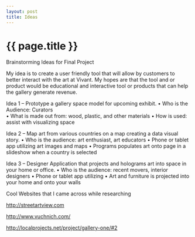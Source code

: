 ```yaml
---
layout: post
title: Ideas
---
```


{{ page.title }}
================

<p class="meta">

Brainstorming Ideas for Final Project

My idea is to create a user friendly tool that will allow by customers to better interact with the art at Vivant. My hopes are that the tool and or product would be educational and interactive tool or products that can help the gallery generate revenue.

Idea 1 – Prototype a gallery space model for upcoming exhibit. 
          •	Who is the Audience: Curators <br />
          •	What is made out from: wood, plastic, and other materials
          •	How is used: assist with visualizing space

Idea 2 – Map art from various countries on a map creating a data visual story.
          •	Who is the audience: art enthusiast, art educators
          •	Phone or tablet app utilizing art images and maps
          •	Programs populates art onto page in a slideshow when a country is selected

Idea 3 – Designer Application that projects and holograms art into space in your home or office.
          •	Who is the audience: recent movers, interior designers
          •	Phone or tablet app utilizing 
          •	Art and furniture is projected into your home and onto your walls

Cool Websites that I came across while researching

<a href="http://streetartview.com/">http://streetartview.com</a>

http://www.vuchnich.com/

http://localprojects.net/project/gallery-one/#2



